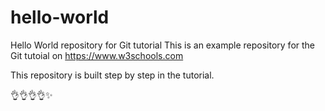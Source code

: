 # hello-world
Hello World repository for Git tutorial
This is an example repository for the Git tutoial on https://www.w3schools.com

This repository is built step by step in the tutorial.

👌👌👌👌✨

